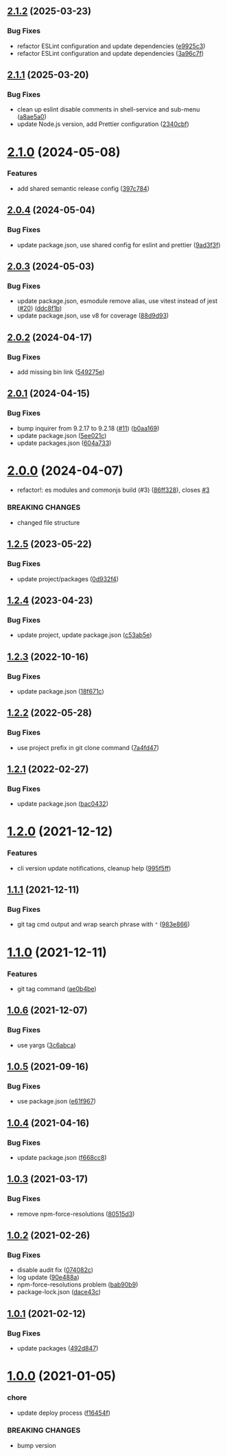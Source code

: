 ## [2.1.2](https://github.com/beecode-rs/msh-cli/compare/v2.1.1...v2.1.2) (2025-03-23)


### Bug Fixes

* refactor ESLint configuration and update dependencies ([e9925c3](https://github.com/beecode-rs/msh-cli/commit/e9925c38f0ace9004bffef04b8b2033335d35870))
* refactor ESLint configuration and update dependencies ([3a96c7f](https://github.com/beecode-rs/msh-cli/commit/3a96c7fed39c7a6016dd73322966e411b455d727))

## [2.1.1](https://github.com/beecode-rs/msh-cli/compare/v2.1.0...v2.1.1) (2025-03-20)


### Bug Fixes

* clean up eslint disable comments in shell-service and sub-menu ([a8ae5a0](https://github.com/beecode-rs/msh-cli/commit/a8ae5a09966f5dad8ed282c5d1fd1918659f5ff5))
* update Node.js version, add Prettier configuration ([2340cbf](https://github.com/beecode-rs/msh-cli/commit/2340cbf1db13240023c228b6b7ef09b1a7538205))

# [2.1.0](https://github.com/beecode-rs/msh-cli/compare/v2.0.4...v2.1.0) (2024-05-08)


### Features

* add shared semantic release config ([397c784](https://github.com/beecode-rs/msh-cli/commit/397c7842bfb0193596961554e77f0e4678ad66fe))

## [2.0.4](https://github.com/beecode-rs/msh-cli/compare/v2.0.3...v2.0.4) (2024-05-04)


### Bug Fixes

* update package.json, use shared config for eslint and prettier ([9ad3f3f](https://github.com/beecode-rs/msh-cli/commit/9ad3f3f70583edeeea4f25e9b0bf17e309e6eafb))

## [2.0.3](https://github.com/beecode-rs/msh-cli/compare/v2.0.2...v2.0.3) (2024-05-03)


### Bug Fixes

* update package.json, esmodule remove alias, use vitest instead of jest ([#20](https://github.com/beecode-rs/msh-cli/issues/20)) ([ddc8f1b](https://github.com/beecode-rs/msh-cli/commit/ddc8f1b1fcda0334a8972f5d86e2e3f3de8a9307))
* update package.json, use v8 for coverage ([88d9d93](https://github.com/beecode-rs/msh-cli/commit/88d9d93d803a2dbd27a2fc5f9fbda7ab45dbeae8))

## [2.0.2](https://github.com/beecode-rs/msh-cli/compare/v2.0.1...v2.0.2) (2024-04-17)


### Bug Fixes

* add missing bin link ([549275e](https://github.com/beecode-rs/msh-cli/commit/549275e6c8a927a96d7a3e2f37513764a0a6779a))

## [2.0.1](https://github.com/beecode-rs/msh-cli/compare/v2.0.0...v2.0.1) (2024-04-15)


### Bug Fixes

* bump inquirer from 9.2.17 to 9.2.18 ([#11](https://github.com/beecode-rs/msh-cli/issues/11)) ([b0aa169](https://github.com/beecode-rs/msh-cli/commit/b0aa1695d3c35f230bac1e4e38bd69b7e349d07e))
* update package.json ([5ee021c](https://github.com/beecode-rs/msh-cli/commit/5ee021c6f803bd1fce1163adf0bf489e832ec592))
* update packages.json ([604a733](https://github.com/beecode-rs/msh-cli/commit/604a733e29015e0eec28b8c4a565c2be72e57c39))

# [2.0.0](https://github.com/beecode-rs/msh-cli/compare/v1.2.5...v2.0.0) (2024-04-07)


* refactor!: es modules and commonjs build (#3) ([86ff328](https://github.com/beecode-rs/msh-cli/commit/86ff328a27d755d862d56485217124d56044190b)), closes [#3](https://github.com/beecode-rs/msh-cli/issues/3)


### BREAKING CHANGES

* changed file structure

## [1.2.5](https://github.com/beecode-rs/msh-cli/compare/v1.2.4...v1.2.5) (2023-05-22)


### Bug Fixes

* update project/packages ([0d932f4](https://github.com/beecode-rs/msh-cli/commit/0d932f47e84373c9183922a1f5d3eaa848e6de7a))

## [1.2.4](https://github.com/beecode-rs/msh-cli/compare/v1.2.3...v1.2.4) (2023-04-23)


### Bug Fixes

* update project, update package.json ([c53ab5e](https://github.com/beecode-rs/msh-cli/commit/c53ab5e753eed64e0811f30af93de23ab8b1227b))

## [1.2.3](https://github.com/beecode-rs/msh-cli/compare/v1.2.2...v1.2.3) (2022-10-16)


### Bug Fixes

* update package.json ([18f671c](https://github.com/beecode-rs/msh-cli/commit/18f671c6b51e015ed459e57d7d3a0d4bdf4989ce))

## [1.2.2](https://github.com/beecode-rs/msh-cli/compare/v1.2.1...v1.2.2) (2022-05-28)


### Bug Fixes

* use project prefix in git clone command ([7a4fd47](https://github.com/beecode-rs/msh-cli/commit/7a4fd47632e2986cfc399c52ce4cd37a7493cb35))

## [1.2.1](https://github.com/beecode-rs/msh-cli/compare/v1.2.0...v1.2.1) (2022-02-27)


### Bug Fixes

* update package.json ([bac0432](https://github.com/beecode-rs/msh-cli/commit/bac0432347e0984419f0d7fdb180610cd040bdcf))

# [1.2.0](https://github.com/beecode-rs/msh-cli/compare/v1.1.1...v1.2.0) (2021-12-12)


### Features

* cli version update notifications, cleanup help ([995f5ff](https://github.com/beecode-rs/msh-cli/commit/995f5ff49e375b240f460e30708b02746bb8ef3a))

## [1.1.1](https://github.com/beecode-rs/msh-cli/compare/v1.1.0...v1.1.1) (2021-12-11)


### Bug Fixes

* git tag cmd output and wrap search phrase with `"` ([983e866](https://github.com/beecode-rs/msh-cli/commit/983e8661fa6c25656f3991d75f2d8f04d18bc08d))

# [1.1.0](https://github.com/beecode-rs/msh-cli/compare/v1.0.6...v1.1.0) (2021-12-11)


### Features

* git tag command ([ae0b4be](https://github.com/beecode-rs/msh-cli/commit/ae0b4be67435f610121431582a42dcb5fd644efc))

## [1.0.6](https://github.com/beecode-rs/msh-cli/compare/v1.0.5...v1.0.6) (2021-12-07)


### Bug Fixes

* use yargs ([3c6abca](https://github.com/beecode-rs/msh-cli/commit/3c6abcaa4171813246b159ecbf321800dbfadade))

## [1.0.5](https://github.com/beecode-rs/msh-cli/compare/v1.0.4...v1.0.5) (2021-09-16)


### Bug Fixes

* use package.json ([e61f967](https://github.com/beecode-rs/msh-cli/commit/e61f9677f5f0f68d72bc1a80fe574cc8a8344088))

## [1.0.4](https://github.com/beecode-rs/msh-cli/compare/v1.0.3...v1.0.4) (2021-04-16)


### Bug Fixes

* update package.json ([f668cc8](https://github.com/beecode-rs/msh-cli/commit/f668cc84b0b441efe86441f0cfbec7736229ee09))

## [1.0.3](https://github.com/beecode-rs/msh-cli/compare/v1.0.2...v1.0.3) (2021-03-17)


### Bug Fixes

* remove npm-force-resolutions ([80515d3](https://github.com/beecode-rs/msh-cli/commit/80515d36b60b9fd750bc1dc01d5d2784beb3e1db))

## [1.0.2](https://github.com/beecode-rs/msh-cli/compare/v1.0.1...v1.0.2) (2021-02-26)


### Bug Fixes

* disable audit fix ([074082c](https://github.com/beecode-rs/msh-cli/commit/074082c41f1161df1b755d2faafb5344592269aa))
* log update ([90e488a](https://github.com/beecode-rs/msh-cli/commit/90e488a4c135b5d059bf3a24cae62637aeb1b5f0))
* npm-force-resolutions problem ([bab90b9](https://github.com/beecode-rs/msh-cli/commit/bab90b94973e51f9aaca1bbd273b3baa277afcfd))
* package-lock.json ([dace43c](https://github.com/beecode-rs/msh-cli/commit/dace43c0617ae0170f8a87de1d3cea6ce44a8626))

## [1.0.1](https://github.com/beecode-rs/msh-cli/compare/v1.0.0...v1.0.1) (2021-02-12)


### Bug Fixes

* update packages ([492d847](https://github.com/beecode-rs/msh-cli/commit/492d847d13419d25418598ef6c603e1ff12a880d))

# [1.0.0](https://github.com/beecode-rs/msh-cli/compare/v0.1.8...v1.0.0) (2021-01-05)


### chore

* update deploy process ([f16454f](https://github.com/beecode-rs/msh-cli/commit/f16454feb76485d0d22a06486aaae93df54de154))


### BREAKING CHANGES

* bump version
